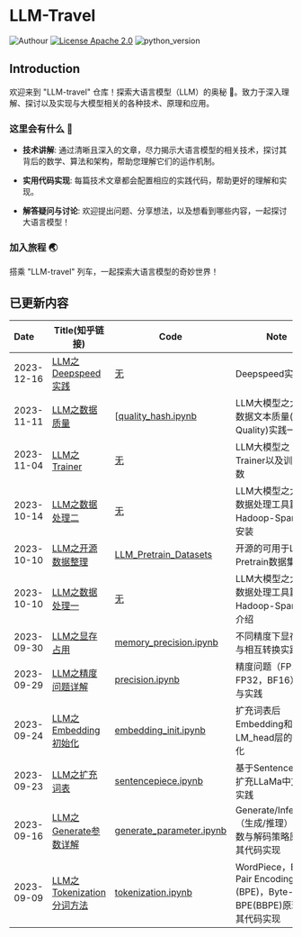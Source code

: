 # LLM-Travel  
![Authour](https://img.shields.io/badge/Author-Glan-red.svg) [![License Apache 2.0](https://img.shields.io/badge/license-Apache%202.0-blue.svg)](LICENSE) ![python_version](https://img.shields.io/badge/Python-3.x%2B-green.svg)


## Introduction

欢迎来到 "LLM-travel" 仓库！探索大语言模型（LLM）的奥秘 🚀。致力于深入理解、探讨以及实现与大模型相关的各种技术、原理和应用。

### 这里会有什么 🌟

- **技术讲解**: 通过清晰且深入的文章，尽力揭示大语言模型的相关技术，探讨其背后的数学、算法和架构，帮助您理解它们的运作机制。

- **实用代码实现**: 每篇技术文章都会配置相应的实践代码，帮助更好的理解和实现。

- **解答疑问与讨论**: 欢迎提出问题、分享想法，以及想看到哪些内容，一起探讨大语言模型！

### 加入旅程 🌏

搭乘 "LLM-travel" 列车，一起探索大语言模型的奇妙世界！

## 已更新内容

Date| Title(知乎链接)| Code| Note
:---|---|---|---
2023-12-16|[LLM之Deepspeed实践](https://www.zhihu.com/question/371094177/answer/3330130413)|[无]()|Deepspeed实践
2023-11-11|[LLM之数据质量](https://zhuanlan.zhihu.com/p/670365989)|[[quality_hash.ipynb](https://github.com/Glanvery/LLM-Travel/blob/main/quality_hash.ipynb)|LLM大模型之大规模数据文本质量(Text Quality)实践一
2023-11-04|[LLM之Trainer](https://zhuanlan.zhihu.com/p/662619853)|[无]()|LLM大模型之Trainer以及训练参数
2023-10-14|[LLM之数据处理二](https://zhuanlan.zhihu.com/p/661421095)|[无]()|LLM大模型之大规模数据处理工具篇Hadoop-Spark集群安装
2023-10-10|[LLM之开源数据整理](https://www.zhihu.com/question/609604943/answer/3248054165)|[LLM_Pretrain_Datasets](https://github.com/Glanvery/LLM-Travel/blob/main/LLM_Pretrain_Datasets.md)|开源的可用于LLM Pretrain数据集
2023-10-10|[LLM之数据处理一](https://zhuanlan.zhihu.com/p/660806587)|[无]()|LLM大模型之大规模数据处理工具篇Hadoop-Spark集群介绍
2023-09-30|[LLM之显存占用](https://zhuanlan.zhihu.com/p/658343628)|[memory_precision.ipynb](https://github.com/Glanvery/LLM-Travel/blob/main/memory_precision.ipynb)|不同精度下显存占用与相互转换实践
2023-09-29|[LLM之精度问题详解](https://zhuanlan.zhihu.com/p/657886517)|[precision.ipynb](https://github.com/Glanvery/LLM-Travel/blob/main/precision.ipynb)|精度问题（FP16，FP32，BF16）详解与实践
2023-09-24|[LLM之Embedding初始化](https://zhuanlan.zhihu.com/p/656335338)|[embedding_init.ipynb](https://github.com/Glanvery/LLM-Travel/blob/main/embedding_init.ipynb)|扩充词表后Embedding和LM_head层的初始化
2023-09-23|[LLM之扩充词表](https://zhuanlan.zhihu.com/p/655281268)|[sentencepiece.ipynb](https://github.com/Glanvery/LLM-Travel/blob/main/sentencepiece.ipynb)|基于SentencePiece扩充LLaMa中文词表实践
2023-09-16|[LLM之Generate参数详解](https://zhuanlan.zhihu.com/p/653926703)|[generate_parameter.ipynb](https://github.com/Glanvery/LLM-Travel/blob/main/generate_parameter.ipynb)|Generate/Inference（生成/推理）中参数与解码策略原理及其代码实现
2023-09-09|[LLM之Tokenization分词方法](https://zhuanlan.zhihu.com/p/652520262)|[tokenization.ipynb](https://github.com/Glanvery/LLM-Travel/blob/main/tokenization.ipynb)|WordPiece，Byte-Pair Encoding (BPE)，Byte-level BPE(BBPE)原理及其代码实现
